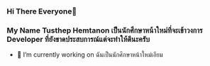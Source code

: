 ### Hi There Everyone👋

<h3>My Name Tusthep Hemtanon เป็นนักศึกษาหน้าใหม่ที่จะเข้าวงการ Developer ที่ยังขาดประสบการณ์แต่จะทำให้ดีนะครับ</h3>

- 🔭 I’m currently working on ฉันเป็นนักศึกษาหน้าใหม่เอียม

<!--
**Pup077/Pup077** is a ✨ _special_ ✨ repository because its `README.md` (this file) appears on your GitHub profile.

Here are some ideas to get you started:

- 🔭 I’m currently working on ...
- 🌱 I’m currently learning ...
- 👯 I’m looking to collaborate on ...
- 🤔 I’m looking for help with ...
- 💬 Ask me about ...
- 📫 How to reach me: ...
- 😄 Pronouns: ...
- ⚡ Fun fact: ...
-->
